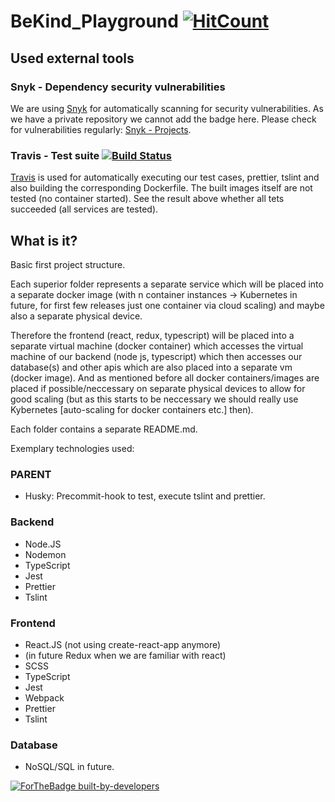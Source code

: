 # BeKind_Playground [![HitCount](http://hits.dwyl.com/wsdt/BeKind_Playground.svg)](http://hits.dwyl.com/wsdt/BeKind_Playground)

## Used external tools 
### Snyk - Dependency security vulnerabilities
We are using [Snyk](https://snyk.io) for automatically scanning for security vulnerabilities. As we have a private repository we cannot add the badge here. Please check for vulnerabilities regularly: [Snyk - Projects](https://app.snyk.io/org/wsdt/projects). 

### Travis - Test suite [![Build Status](https://travis-ci.com/wsdt/BeKind_Playground.svg?token=DRpYu6MjKAo2SePYFzpo&branch=master)](https://travis-ci.com/wsdt/BeKind_Playground)
[Travis](https://travis-ci.com) is used for automatically executing our test cases, prettier, tslint and also building the corresponding Dockerfile. The built images itself are not tested (no container started). See the result above whether all tets succeeded (all services are tested). 

## What is it?
Basic first project structure. 

Each superior folder represents a separate service which will be placed into a separate docker image (with n container instances -> Kubernetes in future, for first few releases just one container via cloud scaling) and maybe also a separate physical device. 

Therefore the frontend (react, redux, typescript) will be placed into a separate virtual machine (docker container) which accesses the virtual machine of our backend (node js, typescript) which then accesses our database(s) and other apis which are also placed into a separate vm (docker image). And as mentioned before all docker containers/images are placed if possible/neccessary on separate physical devices to allow for good scaling (but as this starts to be neccessary we should really use Kybernetes [auto-scaling for docker containers etc.] then).

Each folder contains a separate README.md. 

Exemplary technologies used: 
### PARENT
- Husky: Precommit-hook to test, execute tslint and prettier. 

### Backend
- Node.JS
- Nodemon
- TypeScript
- Jest
- Prettier
- Tslint

### Frontend
- React.JS (not using create-react-app anymore)
- (in future Redux when we are familiar with react)
- SCSS
- TypeScript
- Jest
- Webpack
- Prettier
- Tslint

### Database
- NoSQL/SQL in future. 

[![ForTheBadge built-by-developers](http://ForTheBadge.com/images/badges/built-by-developers.svg)](https://GitHub.com/wsdt/)
